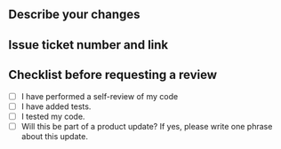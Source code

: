 ## Describe your changes

## Issue ticket number and link

## Checklist before requesting a review
- [ ] I have performed a self-review of my code
- [ ] I have added tests.
- [ ] I tested my code.
- [ ] Will this be part of a product update? If yes, please write one phrase about this update.